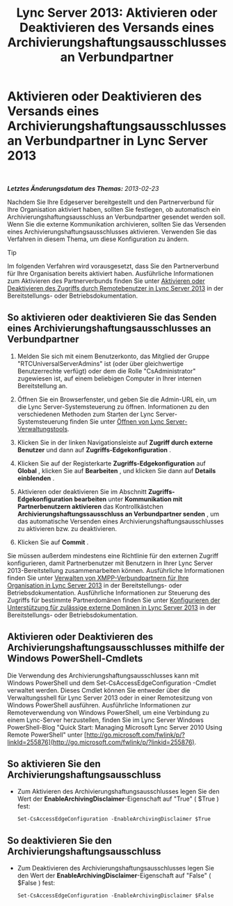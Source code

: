 ﻿---
title: 'Lync Server 2013: Aktivieren oder Deaktivieren des Versands eines Archivierungshaftungsausschlusses an Verbundpartner'
TOCTitle: Aktivieren oder Deaktivieren des Versands eines Archivierungshaftungsausschlusses an Verbundpartner
ms:assetid: c8e9a2fa-9dc1-4e4d-919f-56ece8004864
ms:mtpsurl: https://technet.microsoft.com/de-de/library/Gg182584(v=OCS.15)
ms:contentKeyID: 49295387
ms.date: 05/19/2016
mtps_version: v=OCS.15
ms.translationtype: HT
---

# Aktivieren oder Deaktivieren des Versands eines Archivierungshaftungsausschlusses an Verbundpartner in Lync Server 2013

 

_**Letztes Änderungsdatum des Themas:** 2013-02-23_

Nachdem Sie Ihre Edgeserver bereitgestellt und den Partnerverbund für Ihre Organisation aktiviert haben, sollten Sie festlegen, ob automatisch ein Archivierungshaftungsausschluss an Verbundpartner gesendet werden soll. Wenn Sie die externe Kommunikation archivieren, sollten Sie das Versenden eines Archivierungshaftungsausschlusses aktivieren. Verwenden Sie das Verfahren in diesem Thema, um diese Konfiguration zu ändern.


> [!TIP]
> Im folgenden Verfahren wird vorausgesetzt, dass Sie den Partnerverbund für Ihre Organisation bereits aktiviert haben. Ausführliche Informationen zum Aktivieren des Partnerverbunds finden Sie unter <A href="lync-server-2013-enable-or-disable-remote-user-access.md">Aktivieren oder Deaktivieren des Zugriffs durch Remotebenutzer in Lync Server 2013</A> in der Bereitstellungs- oder Betriebsdokumentation.



## So aktivieren oder deaktivieren Sie das Senden eines Archivierungshaftungsausschlusses an Verbundpartner

1.  Melden Sie sich mit einem Benutzerkonto, das Mitglied der Gruppe "RTCUniversalServerAdmins" ist (oder über gleichwertige Benutzerrechte verfügt) oder dem die Rolle "CsAdministrator" zugewiesen ist, auf einem beliebigen Computer in Ihrer internen Bereitstellung an.

2.  Öffnen Sie ein Browserfenster, und geben Sie die Admin-URL ein, um die Lync Server-Systemsteuerung zu öffnen. Informationen zu den verschiedenen Methoden zum Starten der Lync Server-Systemsteuerung finden Sie unter [Öffnen von Lync Server-Verwaltungstools](lync-server-2013-open-lync-server-administrative-tools.md).

3.  Klicken Sie in der linken Navigationsleiste auf **Zugriff durch externe Benutzer** und dann auf **Zugriffs-Edgekonfiguration** .

4.  Klicken Sie auf der Registerkarte **Zugriffs-Edgekonfiguration** auf **Global** , klicken Sie auf **Bearbeiten** , und klicken Sie dann auf **Details einblenden** .

5.  Aktivieren oder deaktivieren Sie im Abschnitt **Zugriffs-Edgekonfiguration bearbeiten** unter **Kommunikation mit Partnerbenutzern aktivieren** das Kontrollkästchen **Archivierungshaftungssausschluss an Verbundpartner senden** , um das automatische Versenden eines Archivierungshaftungsausschlusses zu aktivieren bzw. zu deaktivieren.

6.  Klicken Sie auf **Commit** .

Sie müssen außerdem mindestens eine Richtlinie für den externen Zugriff konfigurieren, damit Partnerbenutzer mit Benutzern in Ihrer Lync Server 2013-Bereitstellung zusammenarbeiten können. Ausführliche Informationen finden Sie unter [Verwalten von XMPP-Verbundpartnern für Ihre Organisation in Lync Server 2013](lync-server-2013-manage-xmpp-federated-partners-for-your-organization.md) in der Bereitstellungs- oder Betriebsdokumentation. Ausführliche Informationen zur Steuerung des Zugriffs für bestimmte Partnerdomänen finden Sie unter [Konfigurieren der Unterstützung für zulässige externe Domänen in Lync Server 2013](lync-server-2013-configure-support-for-allowed-external-domains.md) in der Bereitstellungs- oder Betriebsdokumentation.

## Aktivieren oder Deaktivieren des Archivierungshaftungsausschlusses mithilfe der Windows PowerShell-Cmdlets

Die Verwendung des Archivierungshaftungsausschlusses kann mit Windows PowerShell und dem Set-CsAccessEdgeConfiguration -Cmdlet verwaltet werden. Dieses Cmdlet können Sie entweder über die Verwaltungsshell für Lync Server 2013 oder in einer Remotesitzung von Windows PowerShell ausführen. Ausführliche Informationen zur Remoteverwendung von Windows PowerShell, um eine Verbindung zu einem Lync-Server herzustellen, finden Sie im Lync Server Windows PowerShell-Blog "Quick Start: Managing Microsoft Lync Server 2010 Using Remote PowerShell" unter [http://go.microsoft.com/fwlink/p/?linkId=255876](http://go.microsoft.com/fwlink/p/?linkid=255876).

## So aktivieren Sie den Archivierungshaftungsausschluss

  - Zum Aktivieren des Archivierungshaftungsausschlusses legen Sie den Wert der **EnableArchivingDisclaimer**-Eigenschaft auf "True" ( $True ) fest:
    
        Set-CsAccessEdgeConfiguration -EnableArchivingDisclaimer $True

## So deaktivieren Sie den Archivierungshaftungsausschluss

  - Zum Deaktivieren des Archivierungshaftungsausschlusses legen Sie den Wert der **EnableArchivingDisclaimer**-Eigenschaft auf "False" ( $False ) fest:
    
        Set-CsAccessEdgeConfiguration -EnableArchivingDisclaimer $False

